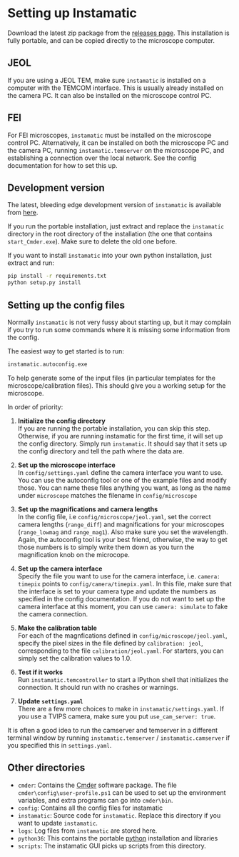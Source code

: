 # Setting up Instamatic

Download the latest zip package from the [releases page](https://github.com/instamatic-dev/instamatic/releases). This installation is fully portable, and can be copied directly to the microscope computer.

## JEOL

If you are using a JEOL TEM, make sure `instamatic` is installed on a computer with the TEMCOM interface. This is usually already installed on the camera PC. It can also be installed on the microscope control PC.

## FEI

For FEI microscopes, `instamatic` must be installed on the microscope control PC. Alternatively, it can be installed on both the microscope PC and the camera PC, running `instamatic.temserver` on the microscope PC, and establishing a connection over the local network. See the config documentation for how to set this up.

## Development version

The latest, bleeding edge development version of `instamatic` is available from [here](https://github.com/instamatic-dev/instamatic/archive/main.zip).

If you run the portable installation, just extract and replace the `instamatic` directory in the root directory of the installation (the one that contains `start_Cmder.exe`). Make sure to delete the old one before.

If you want to install `instamatic` into your own python installation, just extract and run:

```bash
pip install -r requirements.txt
python setup.py install
```

## Setting up the config files

Normally `instamatic` is not very fussy about starting up, but it may complain if you try to run some commands where it is missing some information from the config.

The easiest way to get started is to run:
```bash
instamatic.autoconfig.exe
```
To help generate some of the input files (in particular templates for the microscope/calibration files). This should give you a working setup for the microscope.

In order of priority:

1. __Initialize the config directory__  
   If you are running the portable installation, you can skip this step. Otherwise, if you are running instamatic for the first time, it will set up the config directory. Simply run `instamatic`. It should say that it sets up the config directory and tell the path where the data are.

2. __Set up the microscope interface__  
   In `config/settings.yaml` define the camera interface you want to use. You can use the autoconfig tool or one of the example files and modify those. You can name these files anything you want, as long as the name under `microscope` matches the filename in `config/microscope`

3. __Set up the magnifications and camera lengths__  
   In the config file, i.e `config/microscope/jeol.yaml`, set the correct camera lengths (`range_diff`) and magnifications for your microscopes (`range_lowmag` and `range_mag1`). Also make sure you set the wavelength. Again, the autoconfig tool is your best friend, otherwise, the way to get those numbers is to simply write them down as you turn the magnification knob on the microcope.

4. __Set up the camera interface__  
   Specify the file you want to use for the camera interface, i.e. `camera: timepix` points to `config/camera/timepix.yaml`. In this file, make sure that the interface is set to your camera type and update the numbers as specified in the config documentation. If you do not want to set up the camera interface at this moment, you can use `camera: simulate` to fake the camera connection.

5. __Make the calibration table__  
   For each of the magnfications defined in `config/microscope/jeol.yaml`, specify the pixel sizes in the file defined by `calibration: jeol`, corresponding to the file `calibration/jeol.yaml`. For starters, you can simply set the calibration values to 1.0.

6. __Test if it works__  
   Run `instamatic.temcontroller` to start a IPython shell that initializes the connection. It should run with no crashes or warnings.

7. __Update `settings.yaml`__  
   There are a few more choices to make in `instamatic/settings.yaml`. If you use a TVIPS camera, make sure you put `use_cam_server: true`.

It is often a good idea to run the camserver and temserver in a different terminal window by running `instamatic.temserver` / `instamatic.camserver` if you specified this in `settings.yaml`.

## Other directories

- `cmder`: Contains the [Cmder](https://cmder.net/) software package. The file `cmder\config\user-profile.ps1` can be used to set up the environment variables, and extra programs can go into `cmder\bin`.
- `config`: Contains all the config files for instamatic
- `instamatic`: Source code for `instamatic`. Replace this directory if you want to update `instamatic`.
- `logs`: Log files from `instamatic` are stored here.
- `python36`: This contains the portable [python](https://www.python.org/) installation and libraries
- `scripts`: The instamatic GUI picks up scripts from this directory.
